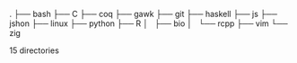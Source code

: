 .
├── bash
├── C
├── coq
├── gawk
├── git
├── haskell
├── js
├── jshon
├── linux
├── python
├── R
│   ├── bio
│   └── rcpp
├── vim
└── zig

15 directories
